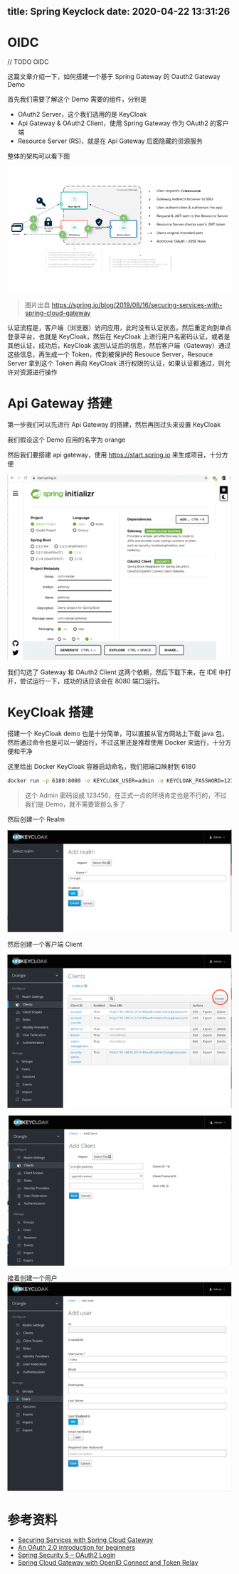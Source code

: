 title: Spring Keyclock
date: 2020-04-22
 13:31:26
---

# OIDC

// TODO OIDC

这篇文章介绍一下，如何搭建一个基于 Spring Gateway 的 Oauth2 Gateway Demo

首先我们需要了解这个 Demo 需要的组件，分别是
- OAuth2 Server，这个我们选用的是 KeyCloak
- Api Gateway & OAuth2 Client，使用 Spring Gateway 作为 OAuth2 的客户端
- Resource Server (RS)，就是在 Api Gateway 后面隐藏的资源服务

整体的架构可以看下图

![](./spring-keyclack-oauth-gateway/demo.png)
> 图片出自 https://spring.io/blog/2019/08/16/securing-services-with-spring-cloud-gateway

认证流程是，客户端（浏览器）访问应用，此时没有认证状态，然后重定向到单点登录平台，也就是 KeyCloak，然后在 KeyCloak 上进行用户名密码认证，或者是其他认证，成功后，KeyCloak 返回认证后的信息，然后客户端（Gateway）通过这些信息，再生成一个 Token，传到被保护的 Resouce Server，Resouce Server 拿到这个 Token 再向 KeyCloak 进行权限的认证，如果认证都通过，则允许对资源进行操作

# Api Gateway 搭建

第一步我们可以先进行 Api Gateway 的搭建，然后再回过头来设置 KeyCloak

我们假设这个 Demo 应用的名字为 orange

然后我们要搭建 api gateway，使用 https://start.spring.io 来生成项目，十分方便

![](./spring-keyclack-oauth-gateway/start_spring1.png)

我们勾选了 Gateway 和 OAuth2 Client 这两个依赖，然后下载下来，在 IDE 中打开，尝试运行一下，成功的话应该会在 8080 端口运行。

# KeyCloak 搭建

搭建一个 KeyCloak demo 也是十分简单，可以直接从官方网站上下载 java 包，然后通过命令也是可以一键运行，不过这里还是推荐使用 Docker 来运行，十分方便和干净

这里给出 Docker KeyCloak 容器启动命名，我们把端口映射到 6180

``` bash
docker run -p 6180:8080 -e KEYCLOAK_USER=admin -e KEYCLOAK_PASSWORD=123456 -d jboss/keycloak
```

> 这个 Admin 密码设成 123456，在正式一点的环境肯定也是不行的，不过我们是 Demo，就不需要管那么多了

然后创建一个 Realm

![](./spring-keyclack-oauth-gateway/create-realm.png)

然后创建一个客户端 Client

![](./spring-keyclack-oauth-gateway/create-client.png)

![](./spring-keyclack-oauth-gateway/create-client-gateway.png)

接着创建一个用户
![](./spring-keyclack-oauth-gateway/create_user.png)

# 参考资料
- [Securing Services with Spring Cloud Gateway](https://spring.io/blog/2019/08/16/securing-services-with-spring-cloud-gateway)
- [An OAuth 2.0 introduction for beginners](https://itnext.io/an-oauth-2-0-introduction-for-beginners-6e386b19f7a9)
- [Spring Security 5 – OAuth2 Login](https://www.baeldung.com/spring-security-5-oauth2-login)
- [Spring Cloud Gateway with OpenID Connect and Token Relay](https://blog.jdriven.com/2019/11/spring-cloud-gateway-with-openid-connect-and-token-relay/)